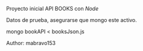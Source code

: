 Proyecto inicial API BOOKS con *Node*


Datos de prueba, asegurarse que mongo este activo. 


mongo bookAPI < booksJson.js

Author: mabravo153